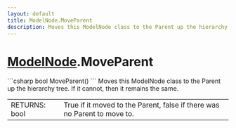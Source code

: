 ```yaml
---
layout: default
title: ModelNode.MoveParent
description: Moves this ModelNode class to the Parent up the hierarchy tree. If it cannot, then it remains the same.
---
```

# [ModelNode]({{site.url}}/Pages/Reference/ModelNode.html).MoveParent

<div class='signature' markdown='1'>
```csharp
bool MoveParent()
```
Moves this ModelNode class to the Parent up the hierarchy
tree. If it cannot, then it remains the same.
</div>

|  |  |
|--|--|
|RETURNS: bool|True if it moved to the Parent, false if there was no Parent to move to.|




